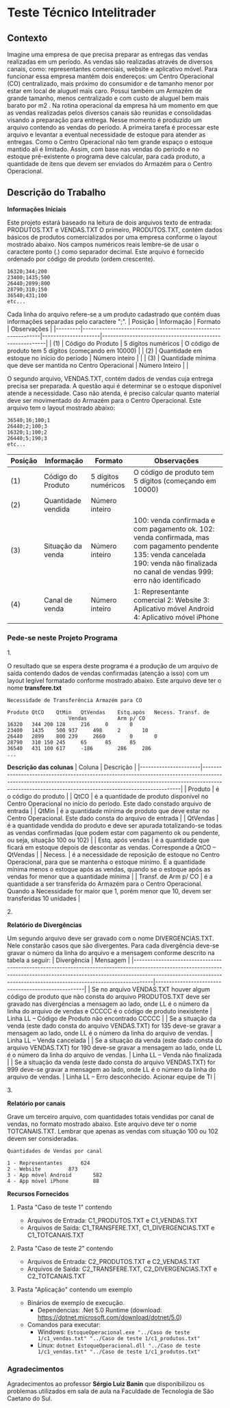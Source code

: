 # Teste Técnico Intelitrader

## Contexto

Imagine uma empresa de que precisa preparar as entregas das vendas realizadas em um período. As vendas são realizadas através de diversos canais, como: representantes comerciais, website e aplicativo móvel. Para funcionar essa empresa mantém dois endereços: um Centro Operacional (CO) centralizado, mais próximo do consumidor e de tamanho menor por estar em local de aluguel mais caro. Possui também um Armazém de grande tamanho, menos centralizado e com custo de aluguel bem mais barato por m2 . Na rotina operacional da empresa há um momento em que as vendas realizadas pelos diversos canais são reunidas e consolidadas visando a preparação para entrega. Nesse momento é produzido um arquivo contendo as vendas do período. A primeira tarefa é processar este arquivo e levantar a eventual necessidade de estoque para atender as entregas. Como o Centro Operacional não tem grande espaço o estoque mantido ali é limitado. Assim, com base nas vendas do período e no estoque pré-existente o programa deve calcular, para cada produto, a quantidade de itens que devem ser enviados do Armazém para o Centro Operacional.

## Descrição do Trabalho

**Informações Iniciais**

Este projeto estará baseado na leitura de dois arquivos texto de entrada: PRODUTOS.TXT e VENDAS.TXT
O primeiro, PRODUTOS.TXT, contém dados básicos de produtos comercializados por uma empresa conforme o layout mostrado
abaixo. Nos campos numéricos reais lembre-se de usar o caractere ponto (.) como separador decimal. Este arquivo é fornecido
ordenado por código de produto (ordem crescente).

```
16320;344;200
23400;1435;500
26440;2899;800
28790;310;150
36540;431;100
etc...
```
Cada linha do arquivo refere-se a um produto cadastrado que contém duas informações separadas pelo caractere ";".
| Posição | Informação                                                   | Formato             | Observações                                             |
|---------|--------------------------------------------------------------|---------------------|---------------------------------------------------------|
| (1)     | Código do Produto                                            | 5 dígitos numéricos | O código de produto tem 5 dígitos (começando em 10000)  |
| (2)     | Quantidade em estoque no início do período                   | Número inteiro      |                                                         |
| (3)     | Quantidade mínima que deve ser mantida no Centro Operacional | Número Inteiro      |                                                         |


O segundo arquivo, VENDAS.TXT, contém dados de vendas cuja entrega precisa ser preparada. A questão aqui é determinar se o estoque disponível atende a necessidade. Caso não atenda, é preciso calcular quanto material deve ser movimentado do Armazém para o Centro Operacional. Este arquivo tem o layout mostrado abaixo: 
```
36540;16;100;1
26440;2;100;3
16320;1;100;2
26440;5;190;3
etc...
```
| Posição | Informação         | Formato             | Observações                                                                                                                                                                              |
|---------|--------------------|---------------------|------------------------------------------------------------------------------------------------------------------------------------------------------------------------------------------|
| (1)     | Código do Produto  | 5 dígitos numéricos | O código de produto tem 5 dígitos (começando em 10000)                                                                                                                                   |
| (2)     | Quantidade vendida | Número inteiro      |                                                                                                                                                                                          |
| (3)     | Situação da venda  | Número inteiro      | 100: venda confirmada e com pagamento ok. 102: venda confirmada, mas com pagamento pendente 135: venda cancelada 190: venda não finalizada no canal de vendas 999: erro não identificado |
| (4)     | Canal de venda     | Número inteiro      | 1: Representante comercial 2: Website 3: Aplicativo móvel Android 4: Aplicativo móvel iPhone                                                                                             |

### Pede-se neste Projeto Programa
1\. 

O resultado que se espera deste programa é a produção de um arquivo de saída contendo dados de vendas confirmadas (atenção a isso) com um layout legível formatado conforme mostrado abaixo. Este arquivo deve ter o nome **transfere.txt**

```
Necessidade de Transferência Armazém para CO

Produto	QtCO	QtMin	QtVendas	Estq.após	Necess.	Transf. de
					Vendas			Arm p/ CO
16320	344	200	128		216		0		0
23400	1435	500	937		498		2		10
26440	2899	800	239		2660		0		0
28790	310	150	245		65		85		85
36540	431	100	617		-186		286		286
...
```

**Descrição das colunas**
| Coluna               | Descrição                                                                                                                                                                                                                        |
|----------------------|----------------------------------------------------------------------------------------------------------------------------------------------------------------------------------------------------------------------------------|
| Produto              | é o código do produto                                                                                                                                                                                                            |
| QtCO                 | é a quantidade de produto disponível no Centro Operacional no início do período. Este dado constado arquivo de entrada                                                                                                           |
| QtMin                | é a quantidade mínima de produto que deve estar no Centro Operacional. Este dado consta do arquivo de entrada                                                                                                                    |
| QtVendas             | é a quantidade vendida do produto e deve ser apurada totalizando-se todas as vendas confirmadas (que podem estar com pagamento ok ou pendente, ou seja, situação 100 ou 102)                                                     |
| Estq. após vendas    | é a quantidade que ficará em estoque depois de descontar as vendas. Corresponde a QtCO – QtVendas                                                                                                                                |
| Necess.              | é a necessidade de reposição de estoque no Centro Operacional, para que se mantenha o estoque mínimo. É a quantidade mínima menos o estoque após as vendas, quando se o estoque após as vendas for menor que a quantidade mínima |
| Transf. de Arm p/ CO | é a quantidade a ser transferida do Armazém para o Centro Operacional. Quando a Necessidade for maior que 1, porém menor que 10, devem ser transferidas 10 unidades                                                              |

2\.

**Relatório de Divergências**

Um segundo arquivo deve ser gravado com o nome DIVERGENCIAS.TXT. Nele constarão casos que são divergentes. Para cada
divergência deve-se gravar o número da linha do arquivo e a mensagem conforme descrito na tabela a seguir:
| Divergência                                                                                                                                                                                                                                     | Mensagem                                           |
|-------------------------------------------------------------------------------------------------------------------------------------------------------------------------------------------------------------------------------------------------|----------------------------------------------------|
| Se no arquivo VENDAS.TXT houver algum código de produto que não consta do arquivo PRODUTOS.TXT deve ser gravado nas divergências a mensagem ao lado, onde LL é o número da linha do arquivo de vendas e CCCCC é o código de produto inexistente | Linha LL – Código de Produto não encontrado CCCCC  |
| Se a situação da venda (este dado consta do arquivo VENDAS.TXT) for 135 deve-se gravar a mensagem ao lado, onde LL é o número da linha do arquivo de vendas.                                                                                    | Linha LL – Venda cancelada                         |
| Se a situação da venda (este dado consta do arquivo VENDAS.TXT) for 190 deve-se gravar a mensagem ao lado, onde LL é o número da linha do arquivo de vendas.                                                                                    | Linha LL – Venda não finalizada                    |
| Se a situação da venda (este dado consta do arquivo VENDAS.TXT) for 999 deve-se gravar a mensagem ao lado, onde LL é o número da linha do arquivo de vendas.                                                                                    | Linha LL – Erro desconhecido. Acionar equipe de TI |

3\.

**Relatório por canais**

Grave um terceiro arquivo, com quantidades totais vendidas por canal de vendas, no formato mostrado abaixo. Este arquivo
deve ter o nome TOTCANAIS.TXT.
Lembrar que apenas as vendas com situação 100 ou 102 devem ser consideradas.

```
Quantidades de Vendas por canal

1 - Representantes		624
2 - Website			873
3 - App móvel Android		582
4 - App móvel iPhone		88
```

**Recursos Fornecidos**

1. Pasta "Caso de teste 1" contendo
    - Arquivos de Entrada: C1_PRODUTOS.TXT e C1_VENDAS.TXT
    - Arquivos de Saída: C1_TRANSFERE.TXT, C1_DIVERGENCIAS.TXT e C1_TOTCANAIS.TXT


2. Pasta "Caso de teste 2" contendo
    - Arquivos de Entrada: C2_PRODUTOS.TXT e C2_VENDAS.TXT
    - Arquivos de Saída: C2_TRANSFERE.TXT, C2_DIVERGENCIAS.TXT e C2_TOTCANAIS.TXT


3. Pasta "Aplicação" contendo um exemplo
    - Binários de exemplo de execução.
        - Dependencias: .Net 5.0 Runtime (download: https://dotnet.microsoft.com/download/dotnet/5.0)
    - Comandos para executar:
        - Windows: ```EstoqueOperacional.exe "../Caso de teste 1/c1_vendas.txt" "../Caso de teste 1/c1_produtos.txt"```
        - Linux: ```dotnet EstoqueOperacional.dll "../Caso de teste 1/c1_vendas.txt" "../Caso de teste 1/c1_produtos.txt"```

### Agradecimentos
Agradecimentos ao professor **Sérgio Luiz Banin** que disponibilizou os problemas utilizados em sala de aula na Faculdade de Tecnologia de São Caetano do Sul.
